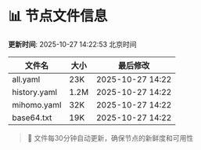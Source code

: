 # 📊 节点文件信息

**更新时间**: 2025-10-27 14:22:53 北京时间

| 文件名 | 大小 | 最后修改 |
|--------|------|----------|
| all.yaml | 23K | 2025-10-27 14:22 |
| history.yaml | 1.2M | 2025-10-27 14:22 |
| mihomo.yaml | 32K | 2025-10-27 14:22 |
| base64.txt | 19K | 2025-10-27 14:22 |

> 🔄 文件每30分钟自动更新，确保节点的新鲜度和可用性
